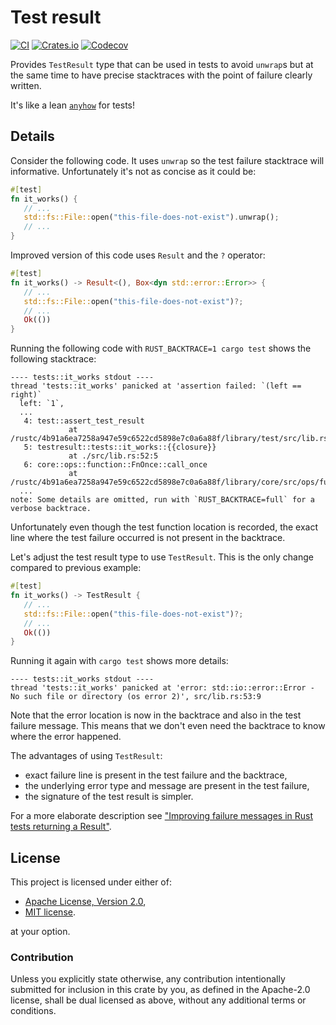# Test result

[![CI](https://github.com/wiktor-k/testresult/actions/workflows/ci.yml/badge.svg)](https://github.com/wiktor-k/testresult/actions/workflows/ci.yml)
[![Crates.io](https://img.shields.io/crates/v/testresult)](https://crates.io/crates/testresult)
[![Codecov](https://img.shields.io/codecov/c/gh/wiktor-k/testresult)](https://app.codecov.io/gh/wiktor-k/testresult)


Provides `TestResult` type that can be used in tests to avoid
`unwrap`s but at the same time to have precise stacktraces with the
point of failure clearly written.

It's like a lean [`anyhow`](https://crates.io/crates/anyhow) for tests!

## Details

Consider the following code. It uses `unwrap` so the test failure
stacktrace will informative. Unfortunately it's not as concise as it
could be:

```rust
#[test]
fn it_works() {
   // ...
   std::fs::File::open("this-file-does-not-exist").unwrap();
   // ...
}
```

Improved version of this code uses `Result` and the `?` operator:

```rust
#[test]
fn it_works() -> Result<(), Box<dyn std::error::Error>> {
   // ...
   std::fs::File::open("this-file-does-not-exist")?;
   // ...
   Ok(())
}
```

Running the following code with `RUST_BACKTRACE=1 cargo test` shows
the following stacktrace:

```text
---- tests::it_works stdout ----
thread 'tests::it_works' panicked at 'assertion failed: `(left == right)`
  left: `1`,
  ...
   4: test::assert_test_result
             at /rustc/4b91a6ea7258a947e59c6522cd5898e7c0a6a88f/library/test/src/lib.rs:184:5
   5: testresult::tests::it_works::{{closure}}
             at ./src/lib.rs:52:5
   6: core::ops::function::FnOnce::call_once
             at /rustc/4b91a6ea7258a947e59c6522cd5898e7c0a6a88f/library/core/src/ops/function.rs:248:5
  ...
note: Some details are omitted, run with `RUST_BACKTRACE=full` for a verbose backtrace.
```

Unfortunately even though the test function location is recorded, the
exact line where the test failure occurred is not present in the
backtrace.

Let's adjust the test result type to use `TestResult`. This is the
only change compared to previous example:

```rust
#[test]
fn it_works() -> TestResult {
   // ...
   std::fs::File::open("this-file-does-not-exist")?;
   // ...
   Ok(())
}
```

Running it again with `cargo test` shows more details:

```text
---- tests::it_works stdout ----
thread 'tests::it_works' panicked at 'error: std::io::error::Error - No such file or directory (os error 2)', src/lib.rs:53:9
```

Note that the error location is now in the backtrace and also in the test failure message. This means that we don't
even need the backtrace to know where the error happened.

The advantages of using `TestResult`:
  - exact failure line is present in the test failure and the backtrace,
  - the underlying error type and message are present in the test failure,
  - the signature of the test result is simpler.

For a more elaborate description see ["Improving failure messages in Rust tests returning a Result"][IMPROV].

[IMPROV]: https://bluxte.net/musings/2023/01/08/improving_failure_messages_rust_tests/

## License

This project is licensed under either of:

  - [Apache License, Version 2.0](https://www.apache.org/licenses/LICENSE-2.0),
  - [MIT license](https://opensource.org/licenses/MIT).

at your option.

### Contribution

Unless you explicitly state otherwise, any contribution intentionally
submitted for inclusion in this crate by you, as defined in the
Apache-2.0 license, shall be dual licensed as above, without any
additional terms or conditions.
